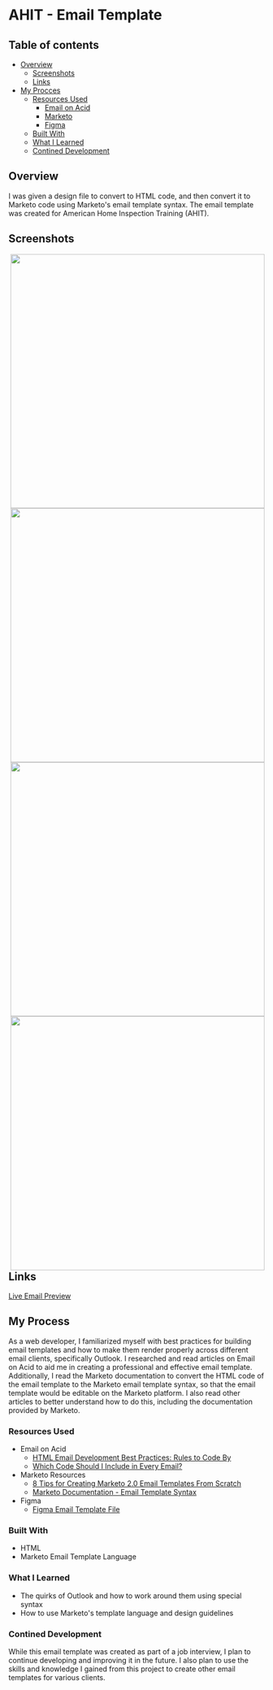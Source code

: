 # AHIT - Email Template

## Table of contents

- [Overview](#overview)
  - [Screenshots](#screenshots)
  - [Links](#links)
- [My Procces](##myprocess)
  - [Resources Used](#resourcesused)
    - [Email on Acid](#emailonacid)
    - [Marketo](#marketo)
    - [Figma](#figma)
  - [Built With](#builtwith)
  - [What I Learned](#whatilearned)
  - [Contined Development](#contineddevelopment)

## Overview
I was given a design file to convert to HTML code, and then convert it to Marketo code using Marketo's email template syntax. The email template was created for American Home Inspection Training (AHIT).

## Screenshots
<img align="right" src="https://i.imgur.com/VEut6ON.png" width=500px target="_blank"/>
<img align="right" src="https://i.imgur.com/quhqNzw.png" width=500px target="_blank"/>
<img align="right" src="https://i.imgur.com/A2PiQR1.png" width=500px target="_blank"/>
<img align="right" src="https://i.imgur.com/SXnmRKm.png" width=500px target="_blank"/>

## Links
[Live Email Preview](https://codepen.io/ikeronx/pen/NWBaqGX?editors=1000target="_blank")

## My Process
As a web developer, I familiarized myself with best practices for building email templates and how to make them render properly across different email clients, specifically Outlook. I researched and read articles on Email on Acid to aid me in creating a professional and effective email template. Additionally, I read the Marketo documentation to convert the HTML code of the email template to the Marketo email template syntax, so that the email template would be editable on the Marketo platform. I also read other articles to better understand how to do this, including the documentation provided by Marketo.

### Resources Used
- Email on Acid
  - [HTML Email Development Best Practices: Rules to Code By](https://www.emailonacid.com/blog/article/email-development/email-development-best-practices-2/target="_blank")
  - [Which Code Should I Include in Every Email?](https://www.emailonacid.com/blog/article/email-development/which-code-should-i-include-in-every-email/)
- Marketo Resources
  - [8 Tips for Creating Marketo 2.0 Email Templates From Scratch](https://www.demandgen.com/3-tips-for-streamlining-your-marketo-2-0-email-templates/)
  - [Marketo Documentation - Email Template Syntax](https://experienceleague.adobe.com/docs/marketo/using/product-docs/email-marketing/general/email-editor-2/email-template-syntax.html)
- Figma
  - [Figma Email Template File](#figma)

### Built With
- HTML
- Marketo Email Template Language

### What I Learned
- The quirks of Outlook and how to work around them using special syntax
- How to use Marketo's template language and design guidelines

### Contined Development
While this email template was created as part of a job interview, I plan to continue developing and improving it in the future. I also plan to use the skills and knowledge I gained from this project to create other email templates for various clients.


